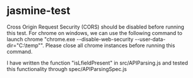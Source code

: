# jasmine-test

Cross Origin Request Security (CORS) should be disabled before running this test. For chrome on windows, we can use the following command to launch chrome "chrome.exe --disable-web-security --user-data-dir="C:\temp"". Please close all chrome instances before running this command.

I have written the function "isLfieldPresent" in src/APIParsing.js and tested this functionality through spec/APIParsingSpec.js
